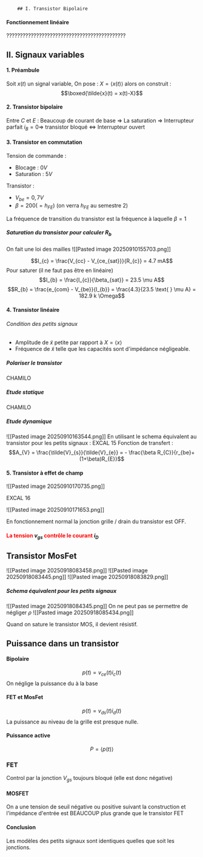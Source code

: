 		## I. Transistor Bipolaire
#### Fonctionnement linéaire
????????????????????????????????????????????

## II. Signaux variables
#### 1. Préambule
Soit $x(t)$ un signal variable, 
On pose : $X = \left< x(t) \right>$
alors on construit : 
$$\boxed{\tilde{x}(t) = x(t)-X}$$


#### 2. Transistor bipolaire
Entre $C$ et $E$ : 
Beaucoup de courant de base $\Rightarrow$ La saturation $\Rightarrow$ Interrupteur parfait
$i_{B} = 0 \Rightarrow$ transistor bloqué $\Leftrightarrow$ Interrupteur ouvert

#### 3. Transistor en commutation
Tension de commande :
- Blocage : $0V$
- Saturation : $5V$

Transistor : 
- $V_{be} = 0,7V$
- $\beta = 200 (= h_{FE})$ (on verra $h_{FE}$ au semestre $2$)

La fréquence de transition du transistor est la fréquence à laquelle $\beta = 1$

##### Saturation du transistor pour calculer $R_{b}$
On fait une loi des mailles
![[Pasted image 20250910155703.png]]

$$I_{c} = \frac{V_{cc} - V_{ce_{sat}}}{R_{c}} = 4.7 mA$$
Pour saturer (il ne faut pas être en linéaire)
$$I_{b} = \frac{I_{c}}{\beta_{sat}} = 23.5 \mu A$$
$$R_{b} = \frac{e_{com} - V_{be}}{I_{b}} = \frac{4.3}{23.5 \text{ } \mu A} = 182.9 k \Omega$$
#### 4. Transistor linéaire
###### Condition des petits signaux
- Amplitude de $\tilde{x}$ petite par rapport à $X = \left< x \right>$
- Fréquence de $\tilde{x}$ telle que les capacités sont d'impédance négligeable. 

##### Polariser le transistor
CHAMILO

##### Etude statique
CHAMILO
##### Etude dynamique

![[Pasted image 20250910163544.png]]
En utilisant le schema équivalent au transistor pour les petits signaux : EXCAL 15
Fonction de transfert : 
$$A_{V} = \frac{\tilde{V}_{s}}{\tilde{V}_{e}} = - \frac{\beta R_{C}}{r_{be}+(1+\beta)R_{E}}$$
#### 5. Transistor à effet de champ
![[Pasted image 20250910170735.png]]

EXCAL 16

![[Pasted image 20250910171653.png]]

En fonctionnement normal la jonction grille / drain du transistor est OFF.

#### <font color="red">La tension </font> $v_{gs}$ <font color="red">contrôle le courant </font> $i_{D}$

## Transistor MosFet
![[Pasted image 20250918083458.png]]
![[Pasted image 20250918083445.png]]
![[Pasted image 20250918083829.png]]
##### Schema équivalent pour les petits signaux
![[Pasted image 20250918084345.png]]
On ne peut pas se permettre de négliger $\rho$ 
![[Pasted image 20250918085434.png]]

Quand on sature le transistor MOS, il devient résistif. 

## Puissance dans un transistor
#### Bipolaire
$$p(t) = v_{ce}(t) i_{c}(t)$$
On néglige la puissance du à la base
#### FET et MosFet
$$p(t) = v_{ds}(t) i_{d}(t)$$
La puissance au niveau de la grille est presque nulle.

#### Puissance active
$$P = \left< p(t) \right> $$


### FET
Control par la jonction $V_{gs}$ toujours bloqué (elle est donc négative)

#### MOSFET
On a une tension de seuil négative ou positive suivant la construction et l'impédance d'entrée est BEAUCOUP plus grande que le transistor FET

#### Conclusion
Les modèles des petits signaux sont identiques quelles que soit les jonctions.


